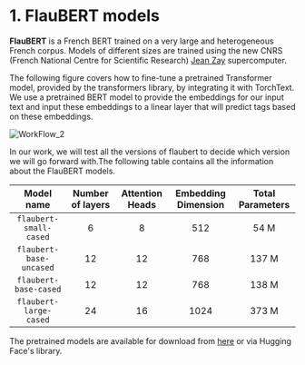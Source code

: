 # 1. FlauBERT models
**FlauBERT** is a French BERT trained on a very large and heterogeneous French corpus. Models of different sizes are trained using the new CNRS  (French National Centre for Scientific Research) [Jean Zay](http://www.idris.fr/eng/jean-zay/ ) supercomputer.

The following figure covers how to fine-tune a pretrained Transformer model, provided by the transformers library, by integrating it with TorchText. We use a pretrained BERT model to provide the embeddings for our input text and input these embeddings to a linear layer that will predict tags based on these embeddings.

![WorkFlow_2](https://user-images.githubusercontent.com/73403859/121178050-601e1f80-c85e-11eb-850c-337e22d5fa08.png)

In our work, we will test all the versions of flaubert to decide which version we will go forward with.The following table contains all the information about the FlauBERT models.

| Model name | Number of layers | Attention Heads | Embedding Dimension | Total Parameters |
| :------:       |   :---: | :---: | :---: | :---: |
| `flaubert-small-cased` | 6    | 8    | 512   | 54 M |
| `flaubert-base-uncased`  | 12  | 12  | 768  | 137 M |
| `flaubert-base-cased`   | 12   | 12      | 768   | 138 M |
| `flaubert-large-cased`  | 24   | 16     | 1024 | 373 M |

The pretrained models are available for download from [here](https://zenodo.org/record/3627732) or via Hugging Face's library.


